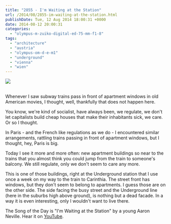 ```yaml
---
title: "2855 - I'm Waiting at the Station"
url: /2014/08/2855-im-waiting-at-the-station.html
publishDate: Tue, 12 Aug 2014 18:00:31 +0000
date: 2014-08-12 20:00:31
categories: 
  - "olympus-m-zuiko-digital-ed-75-mm-f1-8"
tags: 
  - "architecture"
  - "austria"
  - "olympus-om-d-e-m1"
  - "underground"
  - "vienna"
  - "wien"
---
```

<div class="container">
<div class="center"><a target="_blank" href="https://d25zfm9zpd7gm5.cloudfront.net/1200x1200/2014/20140724_172159_lr.jpg"><img src="https://d25zfm9zpd7gm5.cloudfront.net/0600x0600/2014/20140724_172159_lr.jpg" /></a></div>
</div>
<br />

Whenever I saw subway trains pass in front of apartment windows in old American movies, I thought, well, thankfully that does not happen here. 

You know, we're kind of socialist, have always been, we regulate, we don't let capitalists build cheap houses that make their inhabitants sick, we care. Or so I thought.

<a target="_blank" href="https://d25zfm9zpd7gm5.cloudfront.net/1200x1200/2014/20140724_171205_lr.jpg"><img style="margin: 0pt 10px 0pt 0px; float: left;" src="https://d25zfm9zpd7gm5.cloudfront.net/0150x0150/2014/20140724_171205_lr.jpg" alt="" border="0" /></a> In Paris - and the French like regulations as we do - I encountered similar arrangements, rattling trains passing in front of apartment windows, but I thought, hey, Paris is big.

Today I see it more and more often: new apartment buildings so near to the trains that you almost think you could jump from the train to someone's balcony. We still regulate, only we don't seem to care any more.

<a target="_blank" href="https://d25zfm9zpd7gm5.cloudfront.net/1200x1200/2014/20140724_171418_lr.jpg"><img style="margin: 0pt 0px 0pt 10px; float: right;" src="https://d25zfm9zpd7gm5.cloudfront.net/0150x0150/2014/20140724_171418_lr.jpg" alt="" border="0" /></a> This is one of those buildings, right at the Underground station that I use once a week on my way to the train to Carinthia. The street front has windows, but they don't seem to belong to apartments. I guess those are on the other side. The side facing the busy street and the Underground line (here in the suburbs high above ground), is nothing but a dead facade. In a way it is even interesting, only I wouldn't want to live there.

The Song of the Day is "I'm Waiting at the Station" by a young Aaron Neville. Hear it on <a href="https://www.youtube.com/watch?v=aNcXYkZHlZk" target="_blank">YouTube</a>.
